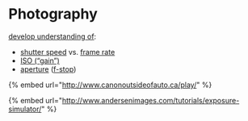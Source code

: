 # Photography

[develop understanding of](https://www.youtube.com/watch?v=zd9oNggNqjQ):

* [shutter speed](https://www.youtube.com/watch?v=kGud8vGwp-Y) vs. [frame rate](https://vimeo.com/blog/post/frame-rate-vs-shutter-speed-setting-the-record-str)
* [ISO \(“gain”\)](https://youtu.be/WEApLA-YNko)
* [aperture](https://www.flickr.com/photos/jaredpolin/sets/72157626710263148/) \([f-stop](https://www.flickr.com/photos/vox/5367295420/)\)

{% embed url="http://www.canonoutsideofauto.ca/play/" %}

{% embed url="http://www.andersenimages.com/tutorials/exposure-simulator/" %}





